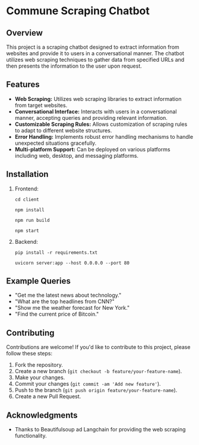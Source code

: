 # Commune Scraping Chatbot

## Overview

This project is a scraping chatbot designed to extract information from websites and provide it to users in a conversational manner. The chatbot utilizes web scraping techniques to gather data from specified URLs and then presents the information to the user upon request.

## Features

- **Web Scraping:** Utilizes web scraping libraries to extract information from target websites.
- **Conversational Interface:** Interacts with users in a conversational manner, accepting queries and providing relevant information.
- **Customizable Scraping Rules:** Allows customization of scraping rules to adapt to different website structures.
- **Error Handling:** Implements robust error handling mechanisms to handle unexpected situations gracefully.
- **Multi-platform Support:** Can be deployed on various platforms including web, desktop, and messaging platforms.

## Installation

1. Frontend:

    ```
    cd client

    npm install

    npm run build

    npm start
    
    ```

2. Backend:

    ```
    pip install -r requirements.txt

    uvicorn server:app --host 0.0.0.0 --port 80
    ```

## Example Queries

- "Get me the latest news about technology."
- "What are the top headlines from CNN?"
- "Show me the weather forecast for New York."
- "Find the current price of Bitcoin."

## Contributing

Contributions are welcome! If you'd like to contribute to this project, please follow these steps:

1. Fork the repository.
2. Create a new branch (`git checkout -b feature/your-feature-name`).
3. Make your changes.
4. Commit your changes (`git commit -am 'Add new feature'`).
5. Push to the branch (`git push origin feature/your-feature-name`).
6. Create a new Pull Request.


## Acknowledgments

- Thanks to Beautifulsoup ad Langchain for providing the web scraping functionality.
